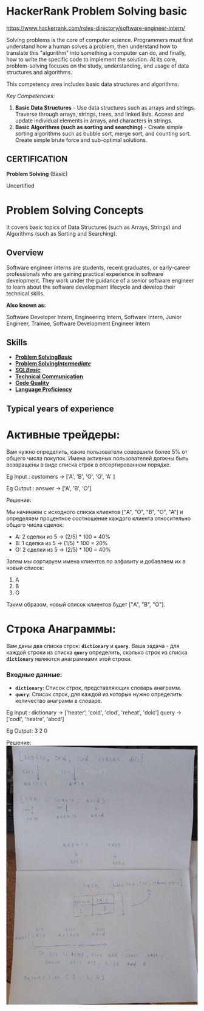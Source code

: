 # HackerRank Problem Solving basic
https://www.hackerrank.com/roles-directory/software-engineer-intern/

Solving problems is the core of computer science. Programmers must first understand how a human solves a problem, then understand how to translate this "algorithm" into something a computer can do, and finally, how to write the specific code to implement the solution. At its core, problem-solving focuses on the study, understanding, and usage of data structures and algorithms.

This competency area includes basic data structures and algorithms.

*Key Competencies:*

1. **Basic Data Structures** - Use data structures such as arrays and strings. Traverse through arrays, strings, trees, and linked lists. Access and update individual elements in arrays, and characters in strings.
2. **Basic Algorithms (such as sorting and searching)** - Create simple sorting algorithms such as bubble sort, merge sort, and counting sort. Create simple brute force and sub-optimal solutions.

## CERTIFICATION

**Problem Solving** (Basic)

Uncertified

# **Problem Solving Concepts**

It covers basic topics of Data Structures (such as Arrays, Strings) and Algorithms (such as Sorting and Searching).

## **Overview**

Software engineer interns are students, recent graduates, or early-career professionals who are gaining practical experience in software development. They work under the guidance of a senior software engineer to learn about the software development lifecycle and develop their technical skills.

**Also known as:**

Software Developer Intern, Engineering Intern, Software Intern, Junior Engineer, Trainee, Software Development Engineer Intern

## **Skills**

- [**Problem Solving*Basic***](https://www.hackerrank.com/skills-directory/problem_solving_basic)
- [**Problem Solving*Intermediate***](https://www.hackerrank.com/skills-directory/problem_solving_intermediate)
- [**SQL*Basic***](https://www.hackerrank.com/skills-directory/sql_basic)
- [**Technical Communication**](https://www.hackerrank.com/skills-directory/technical_communication)
- [**Code Quality**](https://www.hackerrank.com/skills-directory/code_quality)
- [**Language Proficiency**](https://www.hackerrank.com/skills-directory/language_proficiency)

## **Typical years of experience**


# Активные трейдеры:

Вам нужно определить, какие пользователи совершили более 5% от общего числа покупок. Имена активных пользователей должны быть возвращены в виде списка строк в отсортированном порядке.

Eg Input : customers -> ['A', 'B', 'O', 'O', 'A' ]

Eg Output : answer  -> ['A', 'B', 'O']

Решение:

Мы начинаем с исходного списка клиентов ["A", "O", "B", "O", "A"] и определяем процентное соотношение каждого клиента относительно общего числа сделок:

- A: 2 сделки из 5 → (2/5) * 100 = 40%
- B: 1 сделка из 5 → (1/5) * 100 = 20%
- O: 2 сделки из 5 → (2/5) * 100 = 40%

Затем мы сортируем имена клиентов по алфавиту и добавляем их в новый список:

1. A
2. B
3. O

Таким образом, новый список клиентов будет ["A", "B", "O"].


# Строка Анаграммы:

Вам даны два списка строк: **`dictionary`** и **`query`**. Ваша задача - для каждой строки из списка **`query`** определить, сколько строк из списка **`dictionary`** являются анаграммами этой строки.

### **Входные данные:**

- **`dictionary`**: Список строк, представляющих словарь анаграмм.
- **`query`**: Список строк, для каждой из которых нужно определить количество анаграмм в словаре.

Eg Input : dictionary -> ['heater', 'cold', 'clod', 'reheat', 'dolc']   query -> ['codl', 'heatre', 'abcd']

Eg Output: 3 2 0

Решение:
![My Image](imagine/group-anagram.png)
